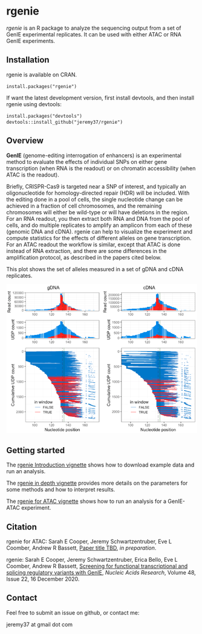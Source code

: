 # rgenie

*rgenie* is an R package to analyze the sequencing output from a set of GenIE
experimental replicates. It can be used with either ATAC or RNA GenIE experiments.

## Installation

rgenie is available on CRAN.
```
install.packages("rgenie")
```

If want the latest development version, first install devtools, and then install rgenie using devtools:
```
install.packages("devtools")
devtools::install_github("jeremy37/rgenie")
```

## Overview

**GenIE** (genome-editing interrogation of enhancers) is an experimental method
to evaluate the effects of individual SNPs on either gene transcription (when
RNA is the readout) or on chromatin accessibility (when ATAC is the readout).

Briefly, CRISPR-Cas9 is targeted near a SNP of interest, and typically an
oligonucleotide for homology-directed repair (HDR) will be included. With the
editing done in a pool of cells, the single nucleotide change can be achieved in
a fraction of cell chromosomes, and the remaining chromosomes will either be
wild-type or will have deletions in the region. For an RNA readout, you then extract both RNA and
DNA from the pool of cells, and do multiple replicates to amplify an amplicon
from each of these (genomic DNA and cDNA). rgenie can help to visualize the
experiment and compute statistics for the effects of different alleles on gene
transcription. For an ATAC readout the workflow is similar, except that ATAC is
done instead of RNA extraction, and there are some differences in the
amplification protocol, as described in the papers cited below.

This plot shows the set of alleles measured in a set of gDNA and cDNA replicates.

![](https://github.com/Jeremy37/rgenie/raw/master/example_data/deletion_alleles_plot.png)

## Getting started

The [rgenie Introduction vignette](https://htmlpreview.github.io/?https://github.com/Jeremy37/rgenie/blob/master/vignettes/introduction.html) shows how to download example data and run an analysis.

The [rgenie in depth vignette](https://htmlpreview.github.io/?https://github.com/Jeremy37/rgenie/blob/master/vignettes/advanced_rgenie.html) provides more details on the parameters for some methods and how to interpret results.

The [rgenie for ATAC vignette](https://htmlpreview.github.io/?https://github.com/Jeremy37/rgenie/blob/master/vignettes/genie_atac.html) shows how to run an analysis for a GenIE-ATAC experiment.

## Citation

rgenie for ATAC:
Sarah E Cooper, Jeremy Schwartzentruber, Eve L Coomber, Andrew R Bassett, [Paper title TBD](), *in preparation*.

rgenie:
Sarah E Cooper, Jeremy Schwartzentruber, Erica Bello, Eve L Coomber, Andrew R Bassett, [Screening for functional transcriptional and splicing regulatory variants with GenIE](https://doi.org/10.1093/nar/gkaa960), *Nucleic Acids Research*, Volume 48, Issue 22, 16 December 2020.

## Contact

Feel free to submit an issue on github, or contact me:

jeremy37 at gmail dot com
